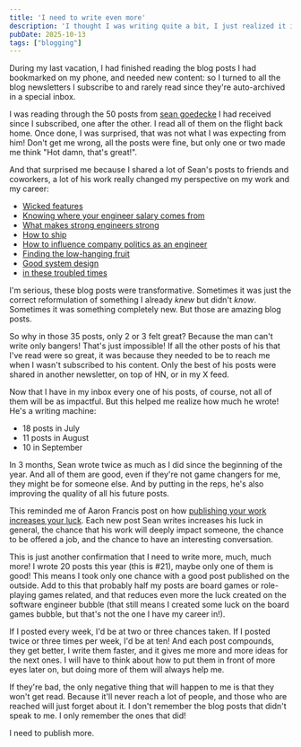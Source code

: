 ```yaml
---
title: 'I need to write even more'
description: 'I thought I was writing quite a bit, I just realized it is not nearly enough'
pubDate: 2025-10-13
tags: ["blogging"]
---
```


During my last vacation, I had finished reading the blog posts I had bookmarked on my phone, and needed new content: so I turned to all the blog newsletters I subscribe to and rarely read since they're auto-archived in a special inbox.

I was reading through the 50 posts from [sean goedecke](https://www.seangoedecke.com) I had received since I subscribed, one after the other. I read all of them on the flight back home. Once done, I was surprised, that was not what I was expecting from him! Don't get me wrong, all the posts were fine, but only one or two made me think "Hot damn, that's great!". 

And that surprised me because I shared a lot of Sean's posts to friends and coworkers, a lot of his work really changed my perspective on my work and my career:
- [Wicked features](https://www.seangoedecke.com/wicked-features/)
- [Knowing where your engineer salary comes from](https://www.seangoedecke.com/where-the-money-comes-from/)
- [What makes strong engineers strong](https://www.seangoedecke.com/what-makes-strong-engineers-strong/)
- [How to ship](https://www.seangoedecke.com/how-to-ship/)
- [How to influence company politics as an engineer](https://www.seangoedecke.com/how-to-influence-politics/)
- [Finding the low-hanging fruit](https://www.seangoedecke.com/low-hanging-fruit/)
- [Good system design](https://www.seangoedecke.com/good-system-design/)
- [in these troubled times](https://www.seangoedecke.com/in-these-troubled-times/)

I'm serious, these blog posts were transformative. Sometimes it was just the correct reformulation of something I already *knew* but didn't *know*. Sometimes it was something completely new. But those are amazing blog posts.

So why in those 35 posts, only 2 or 3 felt great?
Because the man can't write only bangers! That's just impossible! 
If all the other posts of his that I've read were so great, it was because they needed to be to reach me when I wasn't subscribed to his content. Only the best of his posts were shared in another newsletter, on top of HN, or in my X feed. 

Now that I have in my inbox every one of his posts, of course, not all of them will be as impactful. But this helped me realize how much he wrote! He's a writing machine: 
- 18 posts in July
- 11 posts in August
- 10 in September 
 
In 3 months, Sean wrote twice as much as I did since the beginning of the year. And all of them are good, even if they're not game changers for me, they might be for someone else. And by putting in the reps, he's also improving the quality of all his future posts.

This reminded me of Aaron Francis post on how [publishing your work increases your luck](https://github.com/readme/guides/publishing-your-work).
Each new post Sean writes increases his luck in general, the chance that his work will deeply impact someone, the chance to be offered a job, and the chance to have an interesting conversation.

This is just another confirmation that I need to write more, much, much more! I wrote 20 posts this year (this is #21), maybe only one of them is good! This means I took only one chance with a good post published on the outside. Add to this that probably half my posts are board games or role-playing games related, and that reduces even more the luck created on the software engineer bubble (that still means I created some luck on the board games bubble, but that's not the one I have my career in!). 

If I posted every week, I'd be at two or three chances taken. If I posted twice or three times per week, I'd be at ten! And each post compounds, they get better, I write them faster, and it gives me more and more ideas for the next ones. I will have to think about how to put them in front of more eyes later on, but doing more of them will always help me.

If they're bad, the only negative thing that will happen to me is that they won't get read. Because it'll never reach a lot of people, and those who are reached will just forget about it. I don't remember the blog posts that didn't speak to me. I only remember the ones that did! 

I need to publish more.